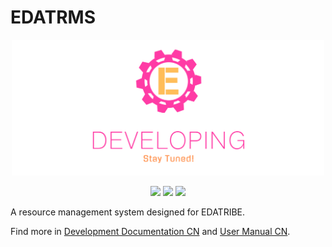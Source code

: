 # EDATRMS

<div align=center><img width="500" src="api/api_doc/readme.assets/logo.png"/></div>

<p align="center">
    <img src="https://img.shields.io/badge/progress-60%25-orange">
    <img src="https://img.shields.io/badge/python-3.8-blue">
    <img src="https://img.shields.io/badge/sanic-19.12-blue">
</p>




A resource management system designed for EDATRIBE.

Find more in [Development Documentation CN](api/api_doc/dev.md) and [User Manual CN](api/api_doc/use.md).


